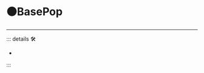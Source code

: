 # 🟠<motor>BasePop</motor>

---

<!-- =================================================== -->
<!-- =================================================== -->
<!-- =================================================== -->
<!-- =================================================== -->
<!-- =================================================== -->
::: details 🛠

-

:::
